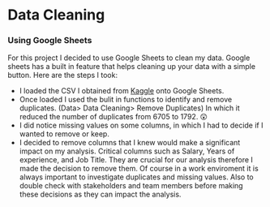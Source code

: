 # Data Cleaning
### Using Google Sheets
For this project I decided to use Google Sheets to clean my data. Google sheets has a built in feature that helps cleaning up your data with a simple button.
Here are the steps I took:
   - I loaded the CSV I obtained from [Kaggle](https://www.kaggle.com/datasets/mohithsairamreddy/salary-data) onto Google Sheets. 
   - Once loaded I used the bulit in functions to identify and remove duplicates. (Data> Data Cleaning> Remove Duplicates) In which it reduced the number of duplicates from 6705 to 1792. :astonished:
   - I did notice missing values on some columns, in which I had to decide if I wanted to remove or keep.
   - I decided to remove columns that I knew would make a significant impact on my analysis. Critical columns such as Salary, Years of experience, and Job Title. They are crucial for our analysis therefore I made the  decision to remove them. Of course in a work enviroment it is always important to investigate duplicates and missing values. Also to double check with stakeholders and team members before making these decisions as they can impact the analysis. 

